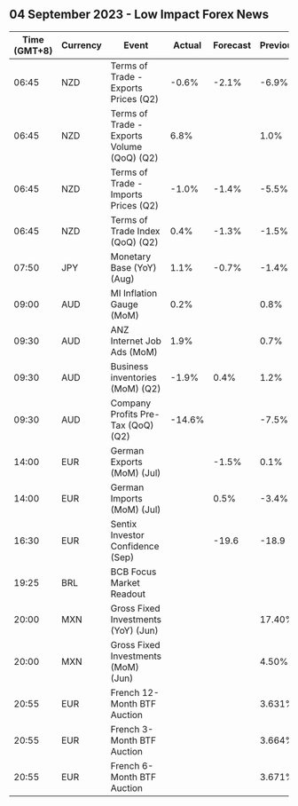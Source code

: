 ## 04 September 2023 - Low Impact Forex News

| Time (GMT+8) | Currency | Event | Actual | Forecast | Previous |
|------|----------|-------|--------|----------|----------|
| 06:45 | NZD | Terms of Trade - Exports Prices (Q2) | -0.6% | -2.1% | -6.9% |
| 06:45 | NZD | Terms of Trade - Exports Volume (QoQ) (Q2) | 6.8% |  | 1.0% |
| 06:45 | NZD | Terms of Trade - Imports Prices (Q2) | -1.0% | -1.4% | -5.5% |
| 06:45 | NZD | Terms of Trade Index (QoQ) (Q2) | 0.4% | -1.3% | -1.5% |
| 07:50 | JPY | Monetary Base (YoY) (Aug) | 1.1% | -0.7% | -1.4% |
| 09:00 | AUD | MI Inflation Gauge (MoM) | 0.2% |  | 0.8% |
| 09:30 | AUD | ANZ Internet Job Ads (MoM) | 1.9% |  | 0.7% |
| 09:30 | AUD | Business inventories (MoM) (Q2) | -1.9% | 0.4% | 1.2% |
| 09:30 | AUD | Company Profits Pre-Tax (QoQ) (Q2) | -14.6% |  | -7.5% |
| 14:00 | EUR | German Exports (MoM) (Jul) |  | -1.5% | 0.1% |
| 14:00 | EUR | German Imports (MoM) (Jul) |  | 0.5% | -3.4% |
| 16:30 | EUR | Sentix Investor Confidence (Sep) |  | -19.6 | -18.9 |
| 19:25 | BRL | BCB Focus Market Readout |  |  |  |
| 20:00 | MXN | Gross Fixed Investments (YoY) (Jun) |  |  | 17.40% |
| 20:00 | MXN | Gross Fixed Investments (MoM) (Jun) |  |  | 4.50% |
| 20:55 | EUR | French 12-Month BTF Auction |  |  | 3.631% |
| 20:55 | EUR | French 3-Month BTF Auction |  |  | 3.664% |
| 20:55 | EUR | French 6-Month BTF Auction |  |  | 3.671% |
